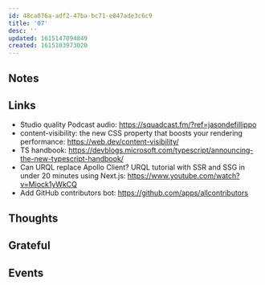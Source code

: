 ```yaml
---
id: 48ca076a-adf2-47ba-bc71-e047ade3c6c9
title: '07'
desc: ''
updated: 1615147094849
created: 1615103973020
---
```


## Notes

## Links

- Studio quality Podcast audio:
  https://squadcast.fm/?ref=jasondefillippo
- content-visibility: the new CSS property that boosts your rendering
  performance: https://web.dev/content-visibility/
- TS handbook:
  https://devblogs.microsoft.com/typescript/announcing-the-new-typescript-handbook/
- Can URQL replace Apollo Client? URQL tutorial with SSR and SSG in
  under 20 minutes using Next.js:
  https://www.youtube.com/watch?v=Miock1yWkCQ
- Add GitHub contributors bot: https://github.com/apps/allcontributors

## Thoughts

## Grateful

## Events
